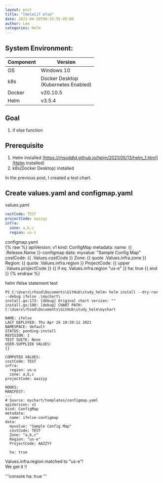 ```yaml
---
layout: post
title: "[Helm]if else"
date: 2021-06-20T00:35:55-05:00
author: Lee
categories: Helm
---
```


## System Environment:  

|  Component  |  Version  |
| ---- | ---- |
|  OS  |  Windows 10  |
|  k8s  |  Docker Desktop <br>(Kubernetes Enabled)  |
|  Docker  |  v20.10.5  |
|  Helm  |  v3.5.4  |

## Goal
1. if else function  

## Prerequisite
1. Helm installed [https://rhsoddld.github.io/helm/2021/05/13/helm_1.html](Helm installed)  
2. k8s(Docker Desktop) installed

In the previous post, I created a test chart.  

## Create values.yaml and configmap.yaml

values.yaml  
```yaml
costCode: TEST
projectCode: aazzyy
infra:
  zone: a,b,c
  region: us-i
```

configmap.yaml  
{% raw  %}
	apiVersion: v1
	kind: ConfigMap
	metadata:
	  name: {{ .Release.Name }}-configmap
	data:
	  myvalue: "Sample Config Map"
	  costCode: {{ .Values.costCode }}
	  Zone: {{ quote .Values.infra.zone }}
	  Region: {{ quote .Values.infra.region }}
	  ProjectCode: {{ upper .Values.projectCode }}
	  {{ if eq .Values.infra.region "us-e" }}
	  ha: true
	  {{ end }}
{% endraw %}


helm ifelse statement test

	PS C:\Users\rhsod\Documents\GitHub\study_helm> helm install --dry-run --debug ifelse .\mychart\
	install.go:173: [debug] Original chart version: ""
	install.go:190: [debug] CHART PATH: C:\Users\rhsod\Documents\GitHub\study_helm\mychart

	NAME: ifelse
	LAST DEPLOYED: Thu Apr 29 19:39:12 2021
	NAMESPACE: default
	STATUS: pending-install
	REVISION: 1
	TEST SUITE: None
	USER-SUPPLIED VALUES:
	{}

	COMPUTED VALUES:
	costCode: TEST
	infra:
	  region: us-e
	  zone: a,b,c
	projectCode: aazzyy

	HOOKS:
	MANIFEST:
	---
	# Source: mychart/templates/configmap.yaml
	apiVersion: v1
	kind: ConfigMap
	metadata:
	  name: ifelse-configmap
	data:
	  myvalue: "Sample Config Map"
	  costCode: TEST
	  Zone: "a,b,c"
	  Region: "us-e"
	  ProjectCode: AAZZYY

	  ha: true

Values.infra.region matched to "us-e"!  
We get it !!   

'''console 
	ha: true
'''